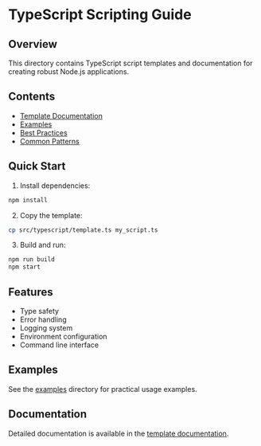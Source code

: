 # TypeScript Scripting Guide

## Overview
This directory contains TypeScript script templates and documentation for creating robust Node.js applications.

## Contents

- [Template Documentation](template.md)
- [Examples](examples/)
- [Best Practices](best-practices.md)
- [Common Patterns](patterns.md)

## Quick Start

1. Install dependencies:
```bash
npm install
```

2. Copy the template:
```bash
cp src/typescript/template.ts my_script.ts
```

3. Build and run:
```bash
npm run build
npm start
```

## Features

- Type safety
- Error handling
- Logging system
- Environment configuration
- Command line interface

## Examples

See the [examples](examples/) directory for practical usage examples.

## Documentation

Detailed documentation is available in the [template documentation](template.md). 